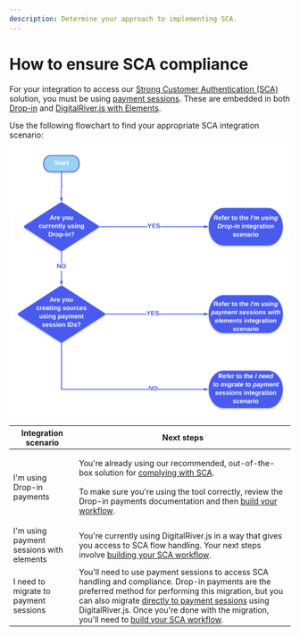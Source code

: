 ```yaml
---
description: Determine your approach to implementing SCA.
---
```


# How to ensure SCA compliance

For your integration to access our [Strong Customer Authentication (SCA)](https://info.digitalriver.com/rs/348-QUY-258/images/Digital\_River\_Guide\_to\_PSD2\_Compliance\_2020.pdf) solution, you must be using [payment sessions](../../shopper-apis/cart/payment-sessions.md). These are embedded in both [Drop-in](../payments-solutions/drop-in/) and [DigitalRiver.js with Elements](../../general-resources/reference/elements/).&#x20;

Use the following flowchart to find your appropriate SCA integration scenario:

![](../../.gitbook/assets/psd2-test-3-.png)

| Integration scenario                     | Next steps                                                                                                                                                                                                                                                                                                                                                                                                                |
| ---------------------------------------- | ------------------------------------------------------------------------------------------------------------------------------------------------------------------------------------------------------------------------------------------------------------------------------------------------------------------------------------------------------------------------------------------------------------------------- |
| I'm using Drop-in payments               | <p>You're already using our recommended, out-of-the-box solution for <a href="https://info.digitalriver.com/rs/348-QUY-258/images/Digital_River_Guide_to_PSD2_Compliance_2020.pdf">complying with SCA</a>. <br><br>To make sure you're using the tool correctly, review the Drop-in payments documentation and then <a href="../building-your-workflows/">build your workflow</a>.</p>                                    |
| I'm using payment sessions with elements | You're currently using DigitalRiver.js in a way that gives you access to SCA flow handling. Your next steps involve [building your SCA workflow](../building-your-workflows/).                                                                                                                                                                                                                                            |
| I need to migrate to payment sessions    | You'll need to use payment sessions to access SCA handling and compliance. Drop-in payments are the preferred method for performing this migration, but you can also migrate [directly to payment sessions](../../shopper-apis/cart/payment-sessions.md#migrating-to-payment-sessions) using DigitalRiver.js. Once you're done with the migration, you'll need to [build your SCA workflow](../building-your-workflows/). |
